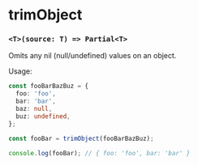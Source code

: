# trimObject

### `<T>(source: T) => Partial<T>`

Omits any nil (null/undefined) values on an object.

Usage:
```ts
const fooBarBazBuz = {
  foo: 'foo',
  bar: 'bar',
  baz: null,
  buz: undefined,
};

const fooBar = trimObject(fooBarBazBuz);

console.log(fooBar); // { foo: 'foo', bar: 'bar' }
```
